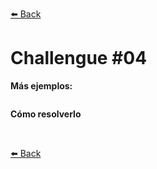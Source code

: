 [⬅️ Back](../)

# Challengue #04



**Más ejemplos:**
``````
``````


**Cómo resolverlo**



  <br>
   
[⬅️ Back](../../)
